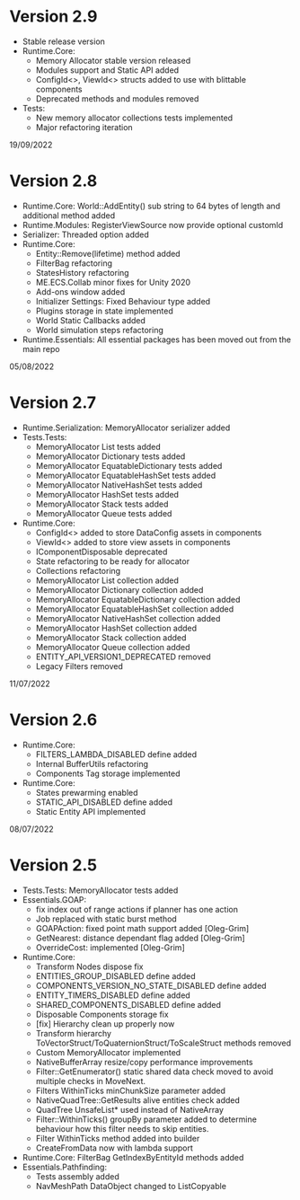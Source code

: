 # Version 2.9
* Stable release version
* Runtime.Core:
  * Memory Allocator stable version released
  * Modules support and Static API added
  * ConfigId<>, ViewId<> structs added to use with blittable components
  * Deprecated methods and modules removed
* Tests:
  * New memory allocator collections tests implemented
  * Major refactoring iteration

19/09/2022
# Version 2.8
* Runtime.Core: World::AddEntity() sub string to 64 bytes of length and additional method added
* Runtime.Modules: RegisterViewSource now provide optional customId
* Serializer: Threaded option added
* Runtime.Core:
  * Entity::Remove<TComponent>(lifetime) method added
  * FilterBag refactoring
  * StatesHistory refactoring
  * ME.ECS.Collab minor fixes for Unity 2020
  * Add-ons window added
  * Initializer Settings: Fixed Behaviour type added
  * Plugins storage in state implemented
  * World Static Callbacks added
  * World simulation steps refactoring
* Runtime.Essentials: All essential packages has been moved out from the main repo

05/08/2022
# Version 2.7
* Runtime.Serialization: MemoryAllocator serializer added
* Tests.Tests: 
  * MemoryAllocator List tests added
  * MemoryAllocator Dictionary tests added
  * MemoryAllocator EquatableDictionary tests added
  * MemoryAllocator EquatableHashSet tests added
  * MemoryAllocator NativeHashSet tests added
  * MemoryAllocator HashSet tests added
  * MemoryAllocator Stack tests added
  * MemoryAllocator Queue tests added
* Runtime.Core:
  * ConfigId<> added to store DataConfig assets in components 
  * ViewId<> added to store view assets in components
  * IComponentDisposable deprecated
  * State refactoring to be ready for allocator
  * Collections refactoring
  * MemoryAllocator List collection added
  * MemoryAllocator Dictionary collection added
  * MemoryAllocator EquatableDictionary collection added
  * MemoryAllocator EquatableHashSet collection added
  * MemoryAllocator NativeHashSet collection added
  * MemoryAllocator HashSet collection added
  * MemoryAllocator Stack collection added
  * MemoryAllocator Queue collection added
  * ENTITY_API_VERSION1_DEPRECATED removed
  * Legacy Filters removed

11/07/2022
# Version 2.6
* Runtime.Core: 
  * FILTERS_LAMBDA_DISABLED define added
  * Internal BufferUtils refactoring
  * Components Tag storage implemented
* Runtime.Core:
  * States prewarming enabled
  * STATIC_API_DISABLED define added
  * Static Entity API implemented

08/07/2022
# Version 2.5
* Tests.Tests: MemoryAllocator tests added
* Essentials.GOAP: 
  * fix index out of range actions if planner has one action
  * Job replaced with static burst method
  * GOAPAction: fixed point math support added [Oleg-Grim]
  * GetNearest: distance dependant flag added [Oleg-Grim]
  * OverrideCost: implemented [Oleg-Grim]
* Runtime.Core: 
  * Transform Nodes dispose fix
  * ENTITIES_GROUP_DISABLED define added
  * COMPONENTS_VERSION_NO_STATE_DISABLED define added
  * ENTITY_TIMERS_DISABLED define added
  * SHARED_COMPONENTS_DISABLED define added
  * Disposable Components storage fix
  * [fix] Hierarchy clean up properly now
  * Transform hierarchy ToVectorStruct/ToQuaternionStruct/ToScaleStruct methods removed
  * Custom MemoryAllocator implemented
  * NativeBufferArray resize/copy performance improvements
  * Filter::GetEnumerator() static shared data check moved to avoid multiple checks in MoveNext.
  * Filters WithinTicks minChunkSize parameter added
  * NativeQuadTree::GetResults alive entities check added
  * QuadTree UnsafeList* used instead of NativeArray
  * Filter::WithinTicks() groupBy parameter added to determine behaviour how this filter needs to skip entities.
  * Filter WithinTicks method added into builder
  * CreateFromData now with lambda support
* Runtime.Core: FilterBag GetIndexByEntityId methods added
* Essentials.Pathfinding: 
  * Tests assembly added
  * NavMeshPath DataObject changed to ListCopyable
